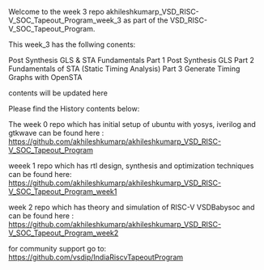 Welcome to the week 3 repo akhileshkumarp_VSD_RISC-V_SOC_Tapeout_Program_week_3 as part of the VSD_RISC-V_SOC_Tapeout_Program.

This week_3 has the follwing conents: 

Post Synthesis GLS & STA Fundamentals
Part 1 Post Synthesis GLS
Part 2 Fundamentals of STA (Static Timing Analysis)
Part 3 Generate Timing Graphs with OpenSTA

contents will be updated here


Please find the History contents below:

The week 0 repo which has initial setup of ubuntu with yosys, iverilog and gtkwave can be found here : https://github.com/akhileshkumarp/akhileshkumarp_VSD_RISC-V_SOC_Tapeout_Program

weeek 1 repo which has rtl design, synthesis and optimization techniques can be found here: https://github.com/akhileshkumarp/akhileshkumarp_VSD_RISC-V_SOC_Tapeout_Program_week1

week 2 repo which has theory and simulation of RISC-V VSDBabysoc and can be found here : https://github.com/akhileshkumarp/akhileshkumarp_VSD_RISC-V_SOC_Tapeout_Program_week2

for community support go to: https://github.com/vsdip/IndiaRiscvTapeoutProgram